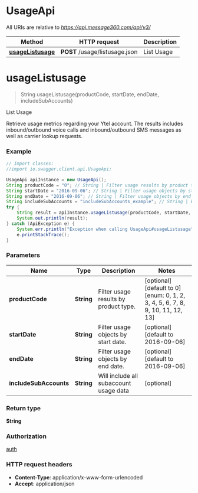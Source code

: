 # UsageApi

All URIs are relative to *https://api.message360.com/api/v3/*

Method | HTTP request | Description
------------- | ------------- | -------------
[**usageListusage**](UsageApi.md#usageListusage) | **POST** /usage/listusage.json | List Usage


<a name="usageListusage"></a>
# **usageListusage**
> String usageListusage(productCode, startDate, endDate, includeSubAccounts)

List Usage

Retrieve usage metrics regarding your Ytel account. The results includes inbound/outbound voice calls and inbound/outbound SMS messages as well as carrier lookup requests.

### Example
```java
// Import classes:
//import io.swagger.client.api.UsageApi;

UsageApi apiInstance = new UsageApi();
String productCode = "0"; // String | Filter usage results by product type.
String startDate = "2016-09-06"; // String | Filter usage objects by start date.
String endDate = "2016-09-06"; // String | Filter usage objects by end date.
String includeSubAccounts = "includeSubAccounts_example"; // String | Will include all subaccount usage data
try {
    String result = apiInstance.usageListusage(productCode, startDate, endDate, includeSubAccounts);
    System.out.println(result);
} catch (ApiException e) {
    System.err.println("Exception when calling UsageApi#usageListusage");
    e.printStackTrace();
}
```

### Parameters

Name | Type | Description  | Notes
------------- | ------------- | ------------- | -------------
 **productCode** | **String**| Filter usage results by product type. | [optional] [default to 0] [enum: 0, 1, 2, 3, 4, 5, 6, 7, 8, 9, 10, 11, 12, 13]
 **startDate** | **String**| Filter usage objects by start date. | [optional] [default to 2016-09-06]
 **endDate** | **String**| Filter usage objects by end date. | [optional] [default to 2016-09-06]
 **includeSubAccounts** | **String**| Will include all subaccount usage data | [optional]

### Return type

**String**

### Authorization

[auth](../README.md#auth)

### HTTP request headers

 - **Content-Type**: application/x-www-form-urlencoded
 - **Accept**: application/json

